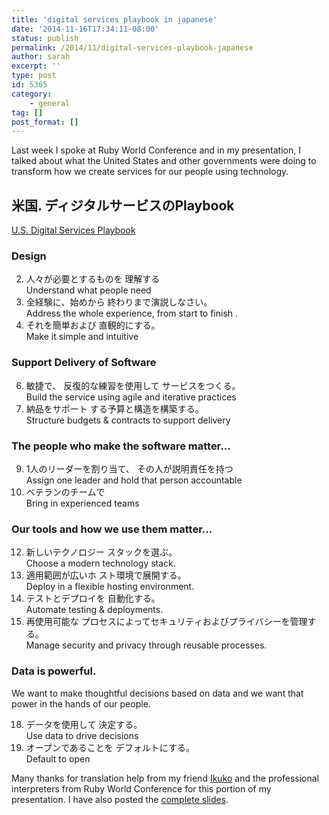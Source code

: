 ```yaml
---
title: 'digital services playbook in japanese'
date: '2014-11-16T17:34:11-08:00'
status: publish
permalink: /2014/11/digital-services-playbook-japanese
author: sarah
excerpt: ''
type: post
id: 5365
category:
    - general
tag: []
post_format: []
---
```

Last week I spoke at Ruby World Conference and in my presentation, I talked about what the United States and other governments were doing to transform how we create services for our people using technology.

米国. ディジタルサービスのPlaybook
----------------------

[U.S. Digital Services Playbook](https://playbook.cio.gov/)

### Design

2. 人々が必要とするものを 理解する  
   Understand what people need
3. 全経験に、始めから 終わりまで演説しなさい。  
   Address the whole experience, from start to finish .
4. それを簡単および 直観的にする。  
   Make it simple and intuitive
### Support Delivery of Software

6. 敏捷で、 反復的な練習を使用して サービスをつくる。  
   Build the service using agile and iterative practices
7. 納品をサポート する予算と構造を構築する。  
   Structure budgets &amp; contracts to support delivery
### The people who make the software matter…

9. 1人のリーダーを割り当て、 その人が説明責任を持つ   
   Assign one leader and hold that person accountable
10. ベテランのチームで  
   Bring in experienced teams
### Our tools and how we use them matter…

12. 新しいテクノロジー スタックを選ぶ。  
   Choose a modern technology stack.
13. 適用範囲が広いホ スト環境で展開する。  
   Deploy in a flexible hosting environment.
14. テストとデプロイを 自動化する。  
   Automate testing &amp; deployments.
15. 再使用可能な プロセスによってセキュリティおよびプライバシーを管理する。  
   Manage security and privacy through reusable processes.
### Data is powerful.

We want to make thoughtful decisions based on data and we want that power in the hands of our people.

18. データを使用して 決定する。   
   Use data to drive decisions
19. オープンであることを デフォルトにする。  
   Default to open

Many thanks for translation help from my friend [Ikuko](https://twitter.com/emoiku) and the professional interpreters from Ruby World Conference for this portion of my presentation. I have also posted the [complete slides](http://www.slideshare.net/sarah.allen/ruby-in-the-us-government-for-ruby-world-conference).